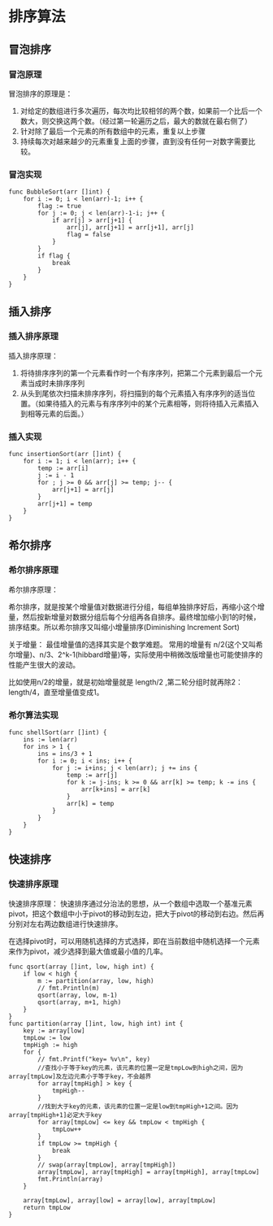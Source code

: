 # 排序算法

## 冒泡排序
### 冒泡原理
冒泡排序的原理是：
1. 对给定的数组进行多次遍历，每次均比较相邻的两个数，如果前一个比后一个数大，则交换这两个数。（经过第一轮遍历之后，最大的数就在最右侧了）
2. 针对除了最后一个元素的所有数组中的元素，重复以上步骤
3. 持续每次对越来越少的元素重复上面的步骤，直到没有任何一对数字需要比较。

### 冒泡实现
```golang
func BubbleSort(arr []int) {
    for i := 0; i < len(arr)-1; i++ {
        flag := true
        for j := 0; j < len(arr)-1-i; j++ {
            if arr[j] > arr[j+1] {
                arr[j], arr[j+1] = arr[j+1], arr[j]
                flag = false
            }
        }
        if flag {
            break
        }
    }
}
```

## 插入排序
### 插入排序原理
插入排序原理：
1. 将待排序序列的第一个元素看作时一个有序序列，把第二个元素到最后一个元素当成时未排序序列
2. 从头到尾依次扫描未排序序列，将扫描到的每个元素插入有序序列的适当位置。（如果待插入的元素与有序序列中的某个元素相等，则将待插入元素插入到相等元素的后面。）

### 插入实现
```golang
func insertionSort(arr []int) {
    for i := 1; i < len(arr); i++ {
        temp := arr[i]
        j := i - 1
        for ; j >= 0 && arr[j] >= temp; j-- {
            arr[j+1] = arr[j]
        }
        arr[j+1] = temp
    }
}
```

## 希尔排序
### 希尔排序原理
希尔排序原理：

希尔排序，就是按某个增量值对数据进行分组，每组单独排序好后，再缩小这个增量，然后按新增量对数据分组后每个分组再各自排序。最终增加缩小到1的时候，排序结束。所以希尔排序又叫缩小增量排序(Diminishing Increment Sort)

关于增量：
最佳增量值的选择其实是个数学难题。
常用的增量有 n/2(这个又叫希尔增量)、n/3、2^k-1(hibbard增量)等，实际使用中稍微改版增量也可能使排序的性能产生很大的波动。

比如使用n/2的增量，就是初始增量就是 length/2 ,第二轮分组时就再除2：length/4，直至增量值变成1。

### 希尔算法实现
```golang
func shellSort(arr []int) {
    ins := len(arr)
    for ins > 1 {
        ins = ins/3 + 1 
        for i := 0; i < ins; i++ {
            for j := i+ins; j < len(arr); j += ins {
                temp := arr[j]
                for k := j-ins; k >= 0 && arr[k] >= temp; k -= ins {
                    arr[k+ins] = arr[k]
                }
                arr[k] = temp
            }
        }
    }
}
```

## 快速排序
### 快速排序原理
快速排序原理：
快速排序通过分治法的思想，从一个数组中选取一个基准元素pivot，把这个数组中小于pivot的移动到左边，把大于pivot的移动到右边。然后再分别对左右两边数组进行快速排序。

在选择pivot时，可以用随机选择的方式选择，即在当前数组中随机选择一个元素来作为pivot，减少选择到最大值或最小值的几率。

```golang
func qsort(array []int, low, high int) {
	if low < high {
		m := partition(array, low, high)
		// fmt.Println(m)
		qsort(array, low, m-1)
		qsort(array, m+1, high)
	}
}
func partition(array []int, low, high int) int {
	key := array[low]
	tmpLow := low
	tmpHigh := high
	for {
		// fmt.Printf("key= %v\n", key)
		//查找小于等于key的元素，该元素的位置一定是tmpLow到high之间，因为array[tmpLow]及左边元素小于等于key，不会越界
		for array[tmpHigh] > key {
			tmpHigh--
		}
		//找到大于key的元素，该元素的位置一定是low到tmpHigh+1之间。因为array[tmpHigh+1]必定大于key
		for array[tmpLow] <= key && tmpLow < tmpHigh {
			tmpLow++
		}
		if tmpLow >= tmpHigh {
			break
		}
		// swap(array[tmpLow], array[tmpHigh])
		array[tmpLow], array[tmpHigh] = array[tmpHigh], array[tmpLow]
		fmt.Println(array)
	}

	array[tmpLow], array[low] = array[low], array[tmpLow]
	return tmpLow
}
```